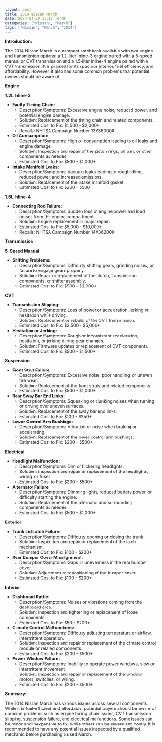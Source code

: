 ```yaml
---
layout: post
title: 2014 Nissan March
date: 2024-03-30 13:12 -0400
categories: ["Nissan", "March"]
tags: ["Nissan", "March", "2014"]
---
```

**Introduction:**

The 2014 Nissan March is a compact hatchback available with two engine and transmission options: a 1.2-liter inline-3 engine paired with a 5-speed manual or CVT transmission and a 1.5-liter inline-4 engine paired with a CVT transmission. It is praised for its spacious interior, fuel efficiency, and affordability. However, it also has some common problems that potential owners should be aware of.

**Engine**

**1.2L Inline-3**

* **Faulty Timing Chain:**
    * Description/Symptoms: Excessive engine noise, reduced power, and potential engine damage.
    * Solution: Replacement of the timing chain and related components.
    * Estimated Cost to Fix: $1,500 - $2,000+
    * Recalls: NHTSA Campaign Number 13V380000
* **Oil Consumption:**
    * Description/Symptoms: High oil consumption leading to oil leaks and engine damage.
    * Solution: Inspection and repair of the piston rings, oil pan, or other components as needed.
    * Estimated Cost to Fix: $500 - $1,000+
* **Intake Manifold Leaks:**
    * Description/Symptoms: Vacuum leaks leading to rough idling, reduced power, and increased emissions.
    * Solution: Replacement of the intake manifold gasket.
    * Estimated Cost to Fix: $200 - $500

**1.5L Inline-4**

* **Connecting Rod Failure:**
    * Description/Symptoms: Sudden loss of engine power and loud noises from the engine compartment.
    * Solution: Engine replacement or major repair.
    * Estimated Cost to Fix: $5,000 - $10,000+
    * Recalls: NHTSA Campaign Number 14V362000

**Transmission**

**5-Speed Manual**

* **Shifting Problems:**
    * Description/Symptoms: Difficulty shifting gears, grinding noises, or failure to engage gears properly.
    * Solution: Repair or replacement of the clutch, transmission components, or shifter assembly.
    * Estimated Cost to Fix: $500 - $2,000+

**CVT**

* **Transmission Slipping:**
    * Description/Symptoms: Loss of power or acceleration, jerking or hesitation while driving.
    * Solution: Replacement or rebuild of the CVT transmission.
    * Estimated Cost to Fix: $2,500 - $5,000+
* **Hesitation or Jerking:**
    * Description/Symptoms: Rough or inconsistent acceleration, hesitation, or jerking during gear changes.
    * Solution: Firmware updates or replacement of CVT components.
    * Estimated Cost to Fix: $500 - $1,500+

**Suspension**

* **Front Strut Failure:**
    * Description/Symptoms: Excessive noise, poor handling, or uneven tire wear.
    * Solution: Replacement of the front struts and related components.
    * Estimated Cost to Fix: $500 - $1,000+
* **Rear Sway Bar End Links:**
    * Description/Symptoms: Squeaking or clunking noises when turning or driving over uneven surfaces.
    * Solution: Replacement of the sway bar end links.
    * Estimated Cost to Fix: $100 - $250+
* **Lower Control Arm Bushings:**
    * Description/Symptoms: Vibration or noise when braking or accelerating.
    * Solution: Replacement of the lower control arm bushings.
    * Estimated Cost to Fix: $200 - $500+

**Electrical**

* **Headlight Malfunction:**
    * Description/Symptoms: Dim or flickering headlights.
    * Solution: Inspection and repair or replacement of the headlights, wiring, or fuses.
    * Estimated Cost to Fix: $200 - $500+
* **Alternator Failure:**
    * Description/Symptoms: Dimming lights, reduced battery power, or difficulty starting the engine.
    * Solution: Replacement of the alternator and surrounding components as needed.
    * Estimated Cost to Fix: $500 - $1,000+

**Exterior**

* **Trunk Lid Latch Failure:**
    * Description/Symptoms: Difficulty opening or closing the trunk.
    * Solution: Inspection and repair or replacement of the latch mechanism.
    * Estimated Cost to Fix: $100 - $200+
* **Rear Bumper Cover Misalignment:**
    * Description/Symptoms: Gaps or unevenness in the rear bumper cover.
    * Solution: Adjustment or repositioning of the bumper cover.
    * Estimated Cost to Fix: $100 - $200+

**Interior**

* **Dashboard Rattle:**
    * Description/Symptoms: Noises or vibrations coming from the dashboard area.
    * Solution: Inspection and tightening or replacement of loose components.
    * Estimated Cost to Fix: $50 - $200+
* **Climate Control Malfunctions:**
    * Description/Symptoms: Difficulty adjusting temperature or airflow, intermittent operation.
    * Solution: Inspection and repair or replacement of the climate control module or related components.
    * Estimated Cost to Fix: $200 - $500+
* **Power Window Failure:**
    * Description/Symptoms: Inability to operate power windows, slow or intermittent movement.
    * Solution: Inspection and repair or replacement of the window motors, switches, or wiring.
    * Estimated Cost to Fix: $200 - $500+

**Summary:**

The 2014 Nissan March has various issues across several components. While it is fuel-efficient and affordable, potential buyers should be aware of common problems such as engine timing chain issues, CVT transmission slipping, suspension failure, and electrical malfunctions. Some issues can be minor and inexpensive to fix, while others can be severe and costly. It is recommended to have any potential issues inspected by a qualified mechanic before purchasing a used March.

